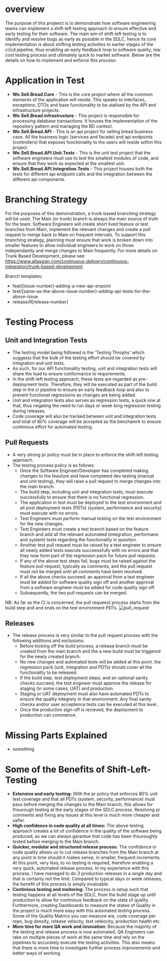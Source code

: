 # overview
The purpose of this projeect is to demonstrate how software engineering teams can implement a shift-left testing approach to ensure effective and early testing for their software. The main aim of shift-left testing is to identify and resolve bugs as early as possible in the SDLC, hence its core implementation is about shifting testing activities to earlier stages of the ci/cd pipeline, thus enabling an early feedback loop to software quality, low cost testing process and ultimately quick to market software. Below are the details on how to implement and enforce this process:

# Application in Test
* **We.Sell.Bread.Core** - This is the core project where all the common elements of the application will reside. This speaks to interfaces, exceptions, DTOs and base functionality to be utalised by the API and Infrastructure projects.
* **We.Sell.Bread.infrastructure** - This project is responsible for processing database transactions. It houses the implementation of the repository pattern and managing the BD context.
* **We.Sell.Bread.API** - This is an api project for selling bread business case. All the business logic (services and facade) and api endpoints (controllers) that exposes functionality to the users will reside within this project.
* **We.Sell.Bread.API.Unit.Tests** - This is the unit test project that the software engineers must use to test the smallest modules of code, and ensure that they work as expected at the smallest unit.
* **We.Sell.Bread.API.Integration.Tests** - This project houses both the tests for different api endpoint calls and the integration between the different api components.

# Branching Strategy
For the purposes of this demonstration, a trunk based branching strategy will be used. The Main (or trunk) branch is always the main source of truth for the team. Software Engineers will create short lived feature or test branches from Main, implement the relevant changes and create a pull request to merge back to Main on frequent intervals. To support this branching strategy, planning must ensure that work is broken down into smaller features to allow individual engineers to work on those independantly and merge changes to Main frequently. For more details on Trunk Based Development, please see: https://www.atlassian.com/continuous-delivery/continuous-integration/trunk-based-development

Branch templates:
- feat/[issue-number]-adding-a-new-api-enpoint
- test/[same-as-the-above-issue-number]-adding-api-tests-for-the-above-issue
- release/R[release-number]

# Testing Process

## Unit and Integration Tests
- The testing model being followed is the 'Testing Throphy' which suggests that the bulk of the testing effort should be covered by integration and unit tests.
- As such, for our API functionality testing, unit and integration tests will share the load to ensure conformance to requirements.
- In the shift-left testing approach, these tests are regarded as pre-deployment tests. Therefore, they will be executed as part of the build step in the ci pipeline to ensure an early feedback loop and also to prevent functional regressions as changes are being added.
- Unit and integration tests also serves as regression tests, a quick one at that, thus negating the need to run days or week long regression testing during releases.
- Code coverage will also be tracked between unit and integration tests and total of 80% coverage will be accepted as the benchamrk to ensure continious effort for automated testing.

## Pull Requests
- A very strong pr policy must be in place to enforce the shift-left testing approach. 
- The testing process policy is as follows:
    - Once the Software Engineer/Developer has completed making changes to the feauture and have completed dev testing (manual and unit testing), they will raise a pull request to merge changes into the main branch.
    - The build step, including unit and integration tests, must execute successfully to ensure that there is no functional regression.
    - The application in test must be deployed to the test environment and all post deployment tests (PDTs) (system, performance and security) must execute with no errors.
    - Test Engineers must perform manual testing on the test environment for the new changes.
    - Test Engineers must create a test branch based on the feature branch and add all the relevant automated (integration, performane and system) tests regarding the functionality in question.  
    - Another test pull request must be raised by a test engineer to ensure all newly added tests execute succeessfully with no errors and that they now form part of the regression pack for future pull requests.
    - If any of the above test steps fail, bugs must be raised against the feature pull request, typically as comments, and the pull request must not be merged until all comments have been resolved.
    - If all the above checks succeed, an approval from a test engineer must be added for software quality sign off and another approval from a software engineer must be added for code quality sign off.
    - Subsequently, the two pull requests can be merged.

NB: As far as the CI is concerned, the pull requeest process starts from the build step and and ends on the test environment PDTs.
![pull_request](https://github.com/Thumbeza/shift-left-testing-example/assets/115139003/fedff177-a80f-4d27-827b-089991dbf3d4)


## Releases
- The release process is very similar to the pull request process with the following additions and exclusions:
    - Before kicking off the build process, a release branch must be created from the main branch and the a new build must be triggered for the newly created branch.
    - No new changes and automated tests will be added at this point, the regression pack (unit, integration and PDTs) should cover all the functionality to be released.
    - If the build step, test deployment steps, and an optional sanity checks succeed, the test engineer must approve the release for staging (in some cases, UAT) and production.
    - Staging or UAT deployment must also have automated PDTs to ensure the quality integrety in that environment. Any final sanity checks and/or user acceptence tests can be executed at this level..
    - Once the production sign-off is recieved, the deployment to production can commence.

# Missing Parts Explained
- something

# Some of the Benefits of Shift-Left-Testing
* **Extensive and early testing:** With the pr policy that enforces 80% unit test coverage and that all PDTs (system, security, performance) must pass before merging the changes to the Main branch, this allows for thourough testing at the early stages of the SDLC process. Resolving pr comments and fixing any issues at this level is much more cheaper and safier.
* **High confidence in code quality at all times:** The above testing approach creates a lot of confidence in the quality of the software being produced, as we can always garantue that code has been thouroughly tested before merging to the Main branch.
* **Quicker, modular and structured release process:** The confidence in code quality allows us to cut release branches from the Main branch at any point in time should it makes sense, in smaller, frequent increments. At this point, very less, to no testing is required, therefore enabling a very quick, automated release process. In my experience with this process, I have managed to do 3 production releases in a single day and that is certainly not the limit. Compared to typical days or week releases, the benefit of this process is simply invaluable.
* **Continious testing and moitoring:** The process is setup such that testing happens at all levels of the SDLC, from the build stage up until production to allow for continious feedback on the state of quality. Furthermore, creating Dashboards to measure the statee of Quality in the project is much more easy with this automated testing process. Some of the Quality Matrics you can measure are, code coverage per repo, bug density, release velocity, test veleocity, production health etc.
* **More time for more QA work and innovation:** Because the majority of the testing and release process is now automated, QA Engineers can take on multiple pieces of work at the same time and rely on the pipelines to accurately execute the testing activities. This also means that there is more time to investigate further process improvements and better ways of working.


